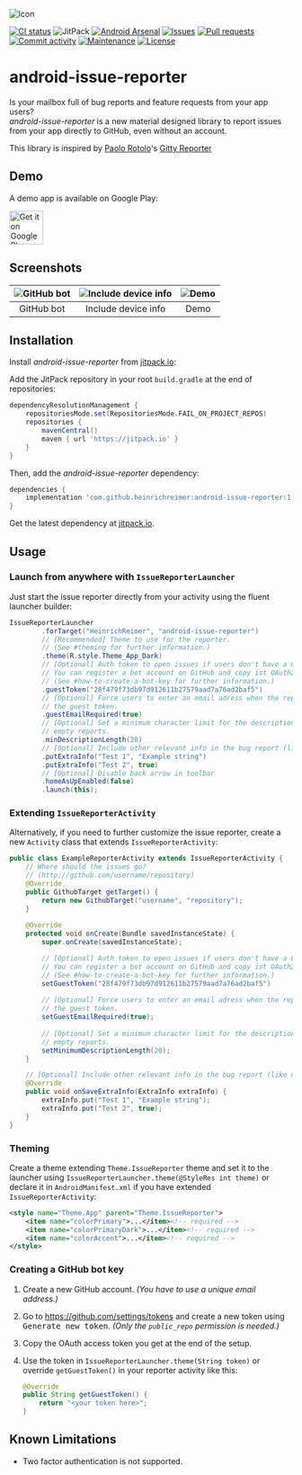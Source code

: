 ![Icon](http://i.imgur.com/CoPArlm.png)

[![CI status](https://img.shields.io/github/actions/workflow/status/heinrichreimer/android-issue-reporter/ci.yml?branch=master&style=flat-square)](https://github.com/heinrichreimer/android-issue-reporter/actions/workflows/ci.yml)
![JitPack](https://img.shields.io/jitpack/version/com.github.heinrichreimer/android-issue-reporter?label=JitPack&style=flat-square)
[![Android Arsenal](https://img.shields.io/badge/Android%20Arsenal-android--issue--reporter-blue.svg?style=flat-square)](https://android-arsenal.com/details/1/3413)
[![Issues](https://img.shields.io/github/issues/heinrichreimer/android-issue-reporter?style=flat-square)](https://github.com/heinrichreimer/android-issue-reporter/issues)
[![Pull requests](https://img.shields.io/github/issues-pr/heinrichreimer/android-issue-reporter?style=flat-square)](https://github.com/heinrichreimer/android-issue-reporter/pulls)
[![Commit activity](https://img.shields.io/github/commit-activity/m/heinrichreimer/android-issue-reporter?style=flat-square)](https://github.com/heinrichreimer/android-issue-reporter/commits)
[![Maintenance](https://img.shields.io/maintenance/yes/2024?style=flat-square)](https://github.com/heinrichreimer/android-issue-reporter/graphs/contributors)
[![License](https://img.shields.io/github/license/heinrichreimer/android-issue-reporter?style=flat-square)](LICENSE)

# android-issue-reporter

Is your mailbox full of bug reports and feature requests from your app users? \
_android-issue-reporter_ is a new material designed library to report issues from your app directly to GitHub, even without an account.

This library is inspired by [Paolo Rotolo](https://github.com/PaoloRotolo)'s [Gitty Reporter](https://github.com/PaoloRotolo/GittyReporter)

## Demo

A demo app is available on Google Play:

<a href="https://play.google.com/store/apps/details?id=com.heinrichreimersoftware.androidissuereporter.example">
	<img alt="Get it on Google Play" src="https://play.google.com/intl/en_us/badges/images/generic/en-play-badge.png" height="60" />
</a>

## Screenshots

| ![GitHub bot](http://i.imgur.com/ADkPQMo.png) | ![Include device info](http://i.imgur.com/fcFmJ5E.png) | ![Demo](http://i.imgur.com/dJYonBW.png) |
|:-:|:-:|:-:|
| GitHub bot | Include device info | Demo |

## Installation

Install _android-issue-reporter_ from [jitpack.io](https://jitpack.io/#com.github.heinrichreimer/android-issue-reporter):

Add the JitPack repository in your root `build.gradle` at the end of repositories:

```gradle
dependencyResolutionManagement {
    repositoriesMode.set(RepositoriesMode.FAIL_ON_PROJECT_REPOS)
    repositories {
        mavenCentral()
        maven { url 'https://jitpack.io' }
    }
}

```

Then, add the _android-issue-reporter_ dependency:

```gradle
dependencies {
    implementation 'com.github.heinrichreimer:android-issue-reporter:1.4.0'
}
```

Get the latest dependency at [jitpack.io](https://jitpack.io/#com.github.heinrichreimer/android-issue-reporter).


## Usage

### Launch from anywhere with `IssueReporterLauncher`

Just start the issue reporter directly from your activity using the fluent launcher builder:

```java
IssueReporterLauncher
        .forTarget("HeinrichReimer", "android-issue-reporter")
        // [Recommended] Theme to use for the reporter. 
        // (See #theming for further information.)
        .theme(R.style.Theme_App_Dark)
        // [Optional] Auth token to open issues if users don't have a GitHub account
        // You can register a bot account on GitHub and copy ist OAuth2 token here.
        // (See #how-to-create-a-bot-key for further information.)
        .guestToken("28f479f73db97d912611b27579aad7a76ad2baf5")
        // [Optional] Force users to enter an email adress when the report is sent using
        // the guest token.
        .guestEmailRequired(true)
        // [Optional] Set a minimum character limit for the description to filter out
        // empty reports.
        .minDescriptionLength(20)
        // [Optional] Include other relevant info in the bug report (like custom variables)
        .putExtraInfo("Test 1", "Example string")
        .putExtraInfo("Test 2", true)
        // [Optional] Disable back arrow in toolbar
        .homeAsUpEnabled(false)
        .launch(this);
```

### Extending `IssueReporterActivity`

Alternatively, if you need to further customize the issue reporter, create a new `Activity` class that extends `IssueReporterActivity`:

```java
public class ExampleReporterActivity extends IssueReporterActivity {
    // Where should the issues go?
    // (http://github.com/username/repository)
    @Override
    public GithubTarget getTarget() {
        return new GithubTarget("username", "repository");
    }
    
    @Override
    protected void onCreate(Bundle savedInstanceState) {
        super.onCreate(savedInstanceState);

        // [Optional] Auth token to open issues if users don't have a GitHub account
        // You can register a bot account on GitHub and copy ist OAuth2 token here.
        // (See #how-to-create-a-bot-key for further information.)
        setGuestToken("28f479f73db97d912611b27579aad7a76ad2baf5")
        
        // [Optional] Force users to enter an email adress when the report is sent using
        // the guest token.
        setGuestEmailRequired(true);
        
        // [Optional] Set a minimum character limit for the description to filter out
        // empty reports.
        setMinimumDescriptionLength(20);
    }

    // [Optional] Include other relevant info in the bug report (like custom variables)
    @Override
    public void onSaveExtraInfo(ExtraInfo extraInfo) {
        extraInfo.put("Test 1", "Example string");
        extraInfo.put("Test 2", true);
    }
}
```

### Theming
Create a theme extending `Theme.IssueReporter` theme and set it to the launcher using `IssueReporterLauncher.theme(@StyleRes int theme)` or declare it in `AndroidManifest.xml` if you have extended `IssueReporterActivity`:

```xml
<style name="Theme.App" parent="Theme.IssueReporter">
    <item name="colorPrimary">...</item><!-- required -->
    <item name="colorPrimaryDark">...</item><!-- required -->
    <item name="colorAccent">...</item><!-- required -->
</style>
```

### Creating a GitHub bot key

1.  Create a new GitHub account. _(You have to use a unique email address.)_

2.  Go to https://github.com/settings/tokens and create a new token using <kbd>Generate new token</kbd>. _(Only the `public_repo` permission is needed.)_

3.  Copy the OAuth access token you get at the end of the setup.

4.  Use the token in `IssueReporterLauncher.theme(String token)` or override `getGuestToken()` in your reporter activity like this:
    
    ```java
    @Override
    public String getGuestToken() {
        return "<your token here>";
    }
    ```

## Known Limitations
- Two factor authentication is not supported.
